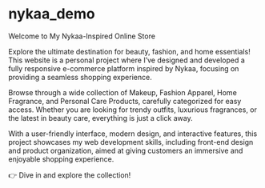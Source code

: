 # nykaa_demo
Welcome to My Nykaa-Inspired Online Store

Explore the ultimate destination for beauty, fashion, and home essentials! This website is a personal project where I’ve designed and developed a fully responsive e-commerce platform inspired by Nykaa, focusing on providing a seamless shopping experience.

Browse through a wide collection of Makeup, Fashion Apparel, Home Fragrance, and Personal Care Products, carefully categorized for easy access. Whether you are looking for trendy outfits, luxurious fragrances, or the latest in beauty care, everything is just a click away.

With a user-friendly interface, modern design, and interactive features, this project showcases my web development skills, including front-end design and product organization, aimed at giving customers an immersive and enjoyable shopping experience.

👉 Dive in and explore the collection!
